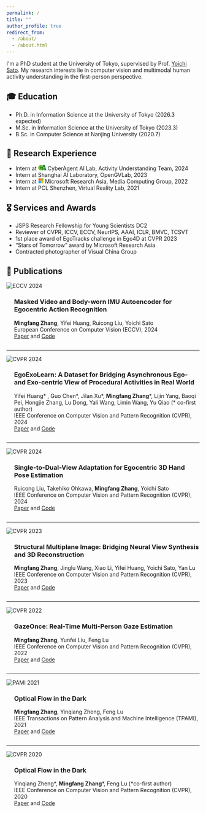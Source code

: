 ```yaml
---
permalink: /
title: ""
author_profile: true
redirect_from: 
  - /about/
  - /about.html
---
```


I'm a PhD student at the University of Tokyo, supervised by Prof. [Yoichi Sato](https://sites.google.com/ut-vision.org/ysato/). My research interests lie in computer vision and multimodal human activity understanding in the first-person perspective.

## 🎓 Education
* Ph.D. in Information Science at the University of Tokyo (2026.3 expected)
* M.Sc. in Information Science at the University of Tokyo (2023.3)
* B.Sc. in Computer Science at Nanjing University (2020.7)

## 🔬 Research Experience
* Intern at <img src="/images/logo_ca.png" style="width:1.5em; height:1em; vertical-align:baseline;"> CyberAgent AI Lab, Activity Understanding Team, 2024
* Intern at Shanghai AI Laboratory, OpenGVLab, 2023
* Intern at <img src="/images/logo_msra.png" style="width:1em; height:1em; vertical-align:baseline;"> Microsoft Research Asia, Media Computing Group, 2022
* Intern at PCL Shenzhen, Virtual Reality Lab, 2021

## 🎖️ Services and Awards
* JSPS Research Fellowship for Young Scientists DC2
* Reviewer of CVPR, ICCV, ECCV, NeurIPS, AAAI, ICLR, BMVC, TCSVT
* 1st place award of EgoTracks challenge in Ego4D at CVPR 2023
* “Stars of Tomorrow” award by Microsoft Research Asia
* Contracted photographer of Visual China Group


## 📄 Publications

<div style="display: flex; flex-wrap: wrap; align-items: center;">
    <div style="flex: 1 1 300px;">
        <img src="../images/papers/eccv24_mae.jpeg" alt="ECCV 2024" style="width: 100%; max-width: 300px;"/>
    </div>
    <div style="flex: 1 1 300px; margin-left: 20px;">
        <h3>Masked Video and Body-worn IMU Autoencoder for Egocentric Action Recognition</h3>
        <p><b>Mingfang Zhang</b>, Yifei Huang, Ruicong Liu, Yoichi Sato <br> European Conference on Computer Vision (ECCV), 2024 <br> <a href="http://www.arxiv.org/pdf/2407.06628">Paper</a> and <a href="https://github.com/mf-zhang/IMU-Video-MAE">Code</a></p>
    </div>
</div>

---

<div style="display: flex; flex-wrap: wrap; align-items: center;">
    <div style="flex: 1 1 300px;">
        <img src="../images/papers/cvpr24_egoexo.jpeg" alt="CVPR 2024" style="width: 100%; max-width: 300px;"/>
    </div>
    <div style="flex: 1 1 300px; margin-left: 20px;">
        <h3>EgoExoLearn: A Dataset for Bridging Asynchronous Ego- and Exo-centric View of Procedural Activities in Real World</h3>
        <p>Yifei Huang* , Guo Chen*, Jilan Xu*, <b>Mingfang Zhang</b>*, Lijin Yang, Baoqi Pei, Hongjie Zhang, Lu Dong, Yali Wang, Limin Wang, Yu Qiao (* co-first author) <br> IEEE Conference on Computer Vision and Pattern Recognition (CVPR), 2024 <br> <a href="https://arxiv.org/pdf/2403.16182.pdf">Paper</a> and <a href="https://github.com/OpenGVLab/EgoExoLearn">Code</a></p>
    </div>
</div>

---

<div style="display: flex; flex-wrap: wrap; align-items: center;">
    <div style="flex: 1 1 300px;">
        <img src="../images/papers/cvpr24_hand.jpeg" alt="CVPR 2024" style="width: 100%; max-width: 300px;"/>
    </div>
    <div style="flex: 1 1 300px; margin-left: 20px;">
        <h3>Single-to-Dual-View Adaptation for Egocentric 3D Hand Pose Estimation</h3>
        <p>Ruicong Liu, Takehiko Ohkawa, <b>Mingfang Zhang</b>, Yoichi Sato <br> IEEE Conference on Computer Vision and Pattern Recognition (CVPR), 2024 <br> <a href="https://arxiv.org/pdf/2403.04381.pdf">Paper</a> and <a href="https://github.com/ut-vision/S2DHand">Code</a></p>
    </div>
</div>

---

<div style="display: flex; flex-wrap: wrap; align-items: center;">
    <div style="flex: 1 1 300px;">
        <img src="../images/papers/cvpr23_mpi.jpeg" alt="CVPR 2023" style="width: 100%; max-width: 300px;"/>
    </div>
    <div style="flex: 1 1 300px; margin-left: 20px;">
        <h3>Structural Multiplane Image: Bridging Neural View Synthesis and 3D Reconstruction</h3>
        <p><b>Mingfang Zhang</b>, Jinglu Wang, Xiao Li, Yifei Huang, Yoichi Sato, Yan Lu <br> IEEE Conference on Computer Vision and Pattern Recognition (CVPR), 2023 <br> <a href="https://arxiv.org/pdf/2303.05937.pdf">Paper</a> and <a href="https://github.com/mf-zhang/Structural-MPI">Code</a></p>
    </div>
</div>

---

<div style="display: flex; flex-wrap: wrap; align-items: center;">
    <div style="flex: 1 1 300px;">
        <img src="../images/papers/cvpr22_gaze.jpeg" alt="CVPR 2022" style="width: 100%; max-width: 300px;"/>
    </div>
    <div style="flex: 1 1 300px; margin-left: 20px;">
        <h3>GazeOnce: Real-Time Multi-Person Gaze Estimation</h3>
        <p><b>Mingfang Zhang</b>, Yunfei Liu, Feng Lu <br> IEEE Conference on Computer Vision and Pattern Recognition (CVPR), 2022 <br> <a href="https://arxiv.org/abs/2204.09480">Paper</a> and <a href="https://github.com/mf-zhang/GazeOnce">Code</a></p>
    </div>
</div>

---

<div style="display: flex; flex-wrap: wrap; align-items: center;">
    <div style="flex: 1 1 300px;">
        <img src="../images/papers/pami21_dark.jpeg" alt="PAMI 2021" style="width: 100%; max-width: 300px;"/>
    </div>
    <div style="flex: 1 1 300px; margin-left: 20px;">
        <h3>Optical Flow in the Dark</h3>
        <p><b>Mingfang Zhang</b>, Yinqiang Zheng, Feng Lu <br> IEEE Transactions on Pattern Analysis and Machine Intelligence (TPAMI), 2021 <br> <a href="https://ieeexplore.ieee.org/document/9626625">Paper</a> and <a href="https://github.com/mf-zhang/Optical-Flow-in-the-Dark">Code</a></p>
    </div>
</div>

---

<div style="display: flex; flex-wrap: wrap; align-items: center;">
    <div style="flex: 1 1 300px;">
        <img src="../images/papers/cvpr20_dark.jpeg" alt="CVPR 2020" style="width: 100%; max-width: 300px;"/>
    </div>
    <div style="flex: 1 1 300px; margin-left: 20px;">
        <h3>Optical Flow in the Dark</h3>
        <p>Yinqiang Zheng*, <b>Mingfang Zhang</b>*, Feng Lu (*co-first author) <br> 
        IEEE Conference on Computer Vision and Pattern Recognition (CVPR), 2020  <br>  <a href="http://openaccess.thecvf.com/content_CVPR_2020/papers/Zheng_Optical_Flow_in_the_Dark_CVPR_2020_paper.pdf">Paper</a> and <a href="https://github.com/mf-zhang/Optical-Flow-in-the-Dark">Code</a></p>
    </div>
</div>




<!-- Google tag (gtag.js) -->
<script async src="https://www.googletagmanager.com/gtag/js?id=G-H5PY7PJR9Q"></script>
<script>
  window.dataLayer = window.dataLayer || [];
  function gtag(){dataLayer.push(arguments);}
  gtag('js', new Date());

  gtag('config', 'G-H5PY7PJR9Q');
</script>
